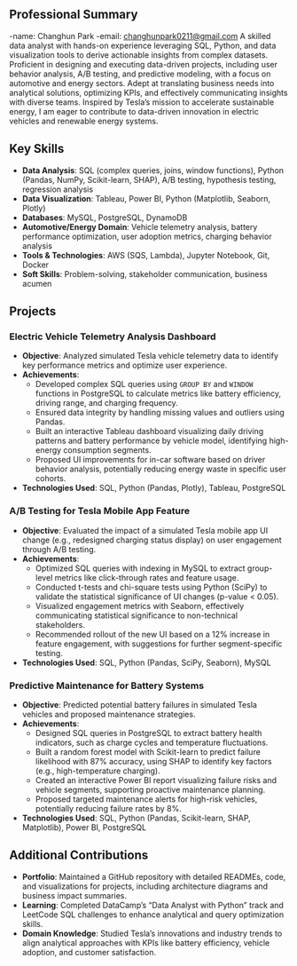 ## Professional Summary
-name: Changhun Park
-email: changhunpark0211@gmail.com
A skilled data analyst with hands-on experience leveraging SQL, Python, and data visualization tools to derive actionable insights from complex datasets. Proficient in designing and executing data-driven projects, including user behavior analysis, A/B testing, and predictive modeling, with a focus on automotive and energy sectors. Adept at translating business needs into analytical solutions, optimizing KPIs, and effectively communicating insights with diverse teams. Inspired by Tesla’s mission to accelerate sustainable energy, I am eager to contribute to data-driven innovation in electric vehicles and renewable energy systems.

## Key Skills
- **Data Analysis**: SQL (complex queries, joins, window functions), Python (Pandas, NumPy, Scikit-learn, SHAP), A/B testing, hypothesis testing, regression analysis
- **Data Visualization**: Tableau, Power BI, Python (Matplotlib, Seaborn, Plotly)
- **Databases**: MySQL, PostgreSQL, DynamoDB
- **Automotive/Energy Domain**: Vehicle telemetry analysis, battery performance optimization, user adoption metrics, charging behavior analysis
- **Tools & Technologies**: AWS (SQS, Lambda), Jupyter Notebook, Git, Docker
- **Soft Skills**: Problem-solving, stakeholder communication, business acumen

## Projects

### Electric Vehicle Telemetry Analysis Dashboard
- **Objective**: Analyzed simulated Tesla vehicle telemetry data to identify key performance metrics and optimize user experience.
- **Achievements**:
  - Developed complex SQL queries using `GROUP BY` and `WINDOW` functions in PostgreSQL to calculate metrics like battery efficiency, driving range, and charging frequency.
  - Ensured data integrity by handling missing values and outliers using Pandas.
  - Built an interactive Tableau dashboard visualizing daily driving patterns and battery performance by vehicle model, identifying high-energy consumption segments.
  - Proposed UI improvements for in-car software based on driver behavior analysis, potentially reducing energy waste in specific user cohorts.
- **Technologies Used**: SQL, Python (Pandas, Plotly), Tableau, PostgreSQL

### A/B Testing for Tesla Mobile App Feature
- **Objective**: Evaluated the impact of a simulated Tesla mobile app UI change (e.g., redesigned charging status display) on user engagement through A/B testing.
- **Achievements**:
  - Optimized SQL queries with indexing in MySQL to extract group-level metrics like click-through rates and feature usage.
  - Conducted t-tests and chi-square tests using Python (SciPy) to validate the statistical significance of UI changes (p-value < 0.05).
  - Visualized engagement metrics with Seaborn, effectively communicating statistical significance to non-technical stakeholders.
  - Recommended rollout of the new UI based on a 12% increase in feature engagement, with suggestions for further segment-specific testing.
- **Technologies Used**: SQL, Python (Pandas, SciPy, Seaborn), MySQL

### Predictive Maintenance for Battery Systems
- **Objective**: Predicted potential battery failures in simulated Tesla vehicles and proposed maintenance strategies.
- **Achievements**:
  - Designed SQL queries in PostgreSQL to extract battery health indicators, such as charge cycles and temperature fluctuations.
  - Built a random forest model with Scikit-learn to predict failure likelihood with 87% accuracy, using SHAP to identify key factors (e.g., high-temperature charging).
  - Created an interactive Power BI report visualizing failure risks and vehicle segments, supporting proactive maintenance planning.
  - Proposed targeted maintenance alerts for high-risk vehicles, potentially reducing failure rates by 8%.
- **Technologies Used**: SQL, Python (Pandas, Scikit-learn, SHAP, Matplotlib), Power BI, PostgreSQL

## Additional Contributions
- **Portfolio**: Maintained a GitHub repository with detailed READMEs, code, and visualizations for projects, including architecture diagrams and business impact summaries.
- **Learning**: Completed DataCamp’s “Data Analyst with Python” track and LeetCode SQL challenges to enhance analytical and query optimization skills.
- **Domain Knowledge**: Studied Tesla’s innovations and industry trends to align analytical approaches with KPIs like battery efficiency, vehicle adoption, and customer satisfaction.

<!--
**chp2/chp2** is a ✨ _special_ ✨ repository because its `README.md` (this file) appears on your GitHub profile.

Here are some ideas to get you started:

- 🔭 I’m currently working on ...
- 🌱 I’m currently learning ...
- 👯 I’m looking to collaborate on ...
- 🤔 I’m looking for help with ...
- 💬 Ask me about ...
- 📫 How to reach me: ...
- 😄 Pronouns: ...
- ⚡ Fun fact: ...
-->
